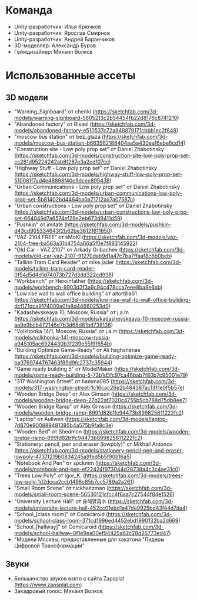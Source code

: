 # Команда

- Unity-разработчик: Илья Крючков
- Unity-разработчик: Ярослав Смирнов
- Unity-разработчик: Андрей Баранчиков
- 3D-моделлер: Александр Буров
- Геймдизайнер: Михаил Волков

# Использованные ассеты

## 3D модели

- "Warning_Signboard" от chenkl (https://sketchfab.com/3d-models/warning-signboard-5805213c2b54454fb22d8176c8741210)
- "Abandoned factory" от Rixael (https://sketchfab.com/3d-models/abandoned-factory-e510537c72a848879171cbbb1ec2f648)
- "moscow bus station" от bez_glaza (https://sketchfab.com/3d-models/moscow-bus-station-b663562188404aa5a430ea16ebe6cd14)
- "Construction site - Low poly prop set" от Daniel Zhabotinsky (https://sketchfab.com/3d-models/construction-site-low-poly-prop-set-cc261d95224242ab8f287e3a2cdf07cc)
- "Highway Stuff - Low poly prop set" от Daniel Zhabotinsky (https://sketchfab.com/3d-models/highway-stuff-low-poly-prop-set-510081f7ad4e48898f40c9dcec895438)
- "Urban Communications - Low poly prop set" от Daniel Zhabotinsky (https://sketchfab.com/3d-models/urban-communications-low-poly-prop-set-5b81402bd4464ba0a71712ad7a07587c)
- "Urban constructions - Low poly prop set" от Daniel Zhabotinsky (https://sketchfab.com/3d-models/urban-constructions-low-poly-prop-set-664049d7a6574ef29e2eb673d9411d59)
- "Pushkin" от imitate (https://sketchfab.com/3d-models/pushkin-d43cd905334643f2b62be36121611650)
- "VAZ-2104 FREE" от sMoKi (https://sketchfab.com/3d-models/vaz-2104-free-ba563a31b4754a66a5f0e7f893145922)
- "Old Car - VAZ 2107" от Arkady Gribachev (https://sketchfab.com/3d-models/old-car-vaz-2107-91270dab9d1a47c7ba7ffaaf8c8b0beb)
- "Tallinn Tram Card Reader" от mike.jader (https://sketchfab.com/3d-models/tallinn-tram-card-reader-0f54d5d4d1d74073b727d3dd322cd938)
- "Workbench" от Heroinfather (https://sketchfab.com/3d-models/workbench-9903d3f3a9c94c478cca7eee8ba9e6ab)
- "Low rise wall to wall office building" от aitortilla01 (https://sketchfab.com/3d-models/low-rise-wall-to-wall-office-building-dcf171dca9174000a0fa8d44660253d0)
- "Kadashevskeaya 10, Moscow, Russia" от j.a.m (https://sketchfab.com/3d-models/kadashevskeaya-10-moscow-russia-aa9e9bcb472146d7b3d68d81bd738136)
- "Volkhonka 14/1, Moscow, Russia" от  j.a.m (https://sketchfab.com/3d-models/volkhonka-141-moscow-russia-a945105ac6924430b3f239e55f9f654b)
- "Building Optimize Game-Ready" от Ali haghshenas (https://sketchfab.com/3d-models/building-optimize-game-ready-ba3769744767463f89d9fc2737c35944)
- "Game ready building 5" от ModelMaker (https://sketchfab.com/3d-models/game-ready-building-5-73b1d5fc97ca46bab7f80b7c95001e79)
- "317 Washington Street" от hamma085 (https://sketchfab.com/3d-models/317-washington-street-1c16cac26e2b484387ac1311e0f5b57e)
- "Wooden Bridge Deep" от Alex Gimson (https://sketchfab.com/3d-models/wooden-bridge-deep-27b22af7020c4755b5cb788d75db8ee7)
- "Wooden Bridge Ramp" от Alex Gimson (https://sketchfab.com/3d-models/wooden-bridge-ramp-899fd82b1fc94473b899825611222fc2)
- "Laptop" от Aullwen (https://sketchfab.com/3d-models/laptop-7d870e900889481395b4a575b9fa8c3e)
- "Wooden Bed" от Shedmon (https://sketchfab.com/3d-models/wooden-bridge-ramp-899fd82b1fc94473b899825611222fc2)
- "Stationery: pencil, pen and eraser (lowpoly)" от Mikhail Antonov (https://sketchfab.com/3d-models/stationery-pencil-pen-and-eraser-lowpoly-4737f219b0834245a9fbd5b5f90b16a5)
- "Notebook And Pen" от spckmm (https://sketchfab.com/3d-models/notebook-and-pen-ef22424f973044d28738a4c3c4ae31c0)
- "Trees Low Poly" от Igor_K. (https://sketchfab.com/3d-models/trees-low-poly-1d2dcca2ccb1496c85b7cc5789a2a261)
- "Small Room Scene" от nickheitzman (https://sketchfab.com/3d-models/small-room-scene-56530121cfcc4f6aa7c27544f84e1526)
- "University Lecture Hall" от 융해열흡수 (https://sketchfab.com/3d-models/university-lecture-hall-452cc01ebd1a47de9925bd43f44d7da4)
- "School_[class room]" от Comicaroid (https://sketchfab.com/3d-models/school-class-room-371cd1996ed4452ebd1990132ba2d669)
- "School_[hallway]" от Comicaroid (https://sketchfab.com/3d-models/school-hallway-0f1e9ea00ef94425a62c28d26773ed47)
- "Модели Москвы, предоставленные для хакатона "Лидеры Цифровой Трансформации"

## Звуки

- Большинство звуков взято с сайта Zapsplat (https://www.zapsplat.com)
- Закадровый голос: Михаил Волков